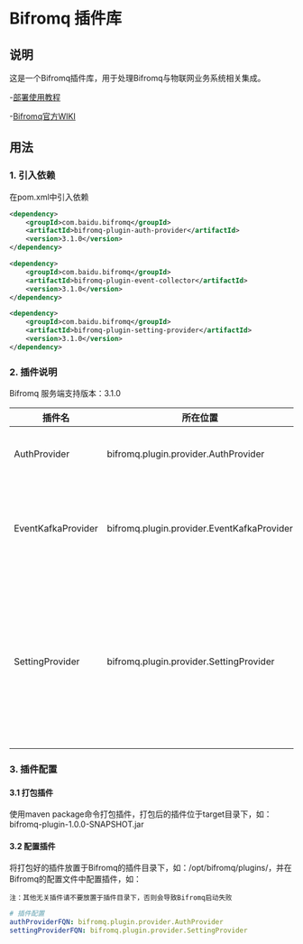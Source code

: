 Bifromq 插件库
=================

## 说明
这是一个Bifromq插件库，用于处理Bifromq与物联网业务系统相关集成。

-[部署使用教程](https://mqttsnet.yuque.com/trgbro/thinglinks-pro/rxzz02p70az2lvb7)

-[Bifromq官方WIKI](https://bifromq.io/zh-Hans/docs/plugin/plugin/)

## 用法
### 1. 引入依赖
在pom.xml中引入依赖
```xml
<dependency>
    <groupId>com.baidu.bifromq</groupId>
    <artifactId>bifromq-plugin-auth-provider</artifactId>
    <version>3.1.0</version>
</dependency>

<dependency>
    <groupId>com.baidu.bifromq</groupId>
    <artifactId>bifromq-plugin-event-collector</artifactId>
    <version>3.1.0</version>
</dependency>

<dependency>
    <groupId>com.baidu.bifromq</groupId>
    <artifactId>bifromq-plugin-setting-provider</artifactId>
    <version>3.1.0</version>
</dependency>

```

### 2. 插件说明

Bifromq 服务端支持版本：3.1.0

|插件名| 所在位置                                 | 说明                              |
|---|--------------------------------------|---------------------------------|
|AuthProvider| bifromq.plugin.provider.AuthProvider | 用于处理Bifromq的认证插件                |
|EventKafkaProvider| bifromq.plugin.provider.EventKafkaProvider | 用于处理Bifromq的事件采集插件,推送事件消息至Kafka |
|SettingProvider| bifromq.plugin.provider.SettingProvider | 用于处理Bifromq的运行时变更的设置项(Setting) ，可以用于在租户级别动态调整BifroMQ的运行时行为 |



### 3. 插件配置

#### 3.1 打包插件
 使用maven package命令打包插件，打包后的插件位于target目录下，如：bifromq-plugin-1.0.0-SNAPSHOT.jar

#### 3.2 配置插件
将打包好的插件放置于Bifromq的插件目录下，如：/opt/bifromq/plugins/，并在Bifromq的配置文件中配置插件，如：
```bifromq/plugins
注：其他无关插件请不要放置于插件目录下，否则会导致Bifromq启动失败
```

```conf/standalone.yaml
# 插件配置
authProviderFQN: bifromq.plugin.provider.AuthProvider
settingProviderFQN: bifromq.plugin.provider.SettingProvider

